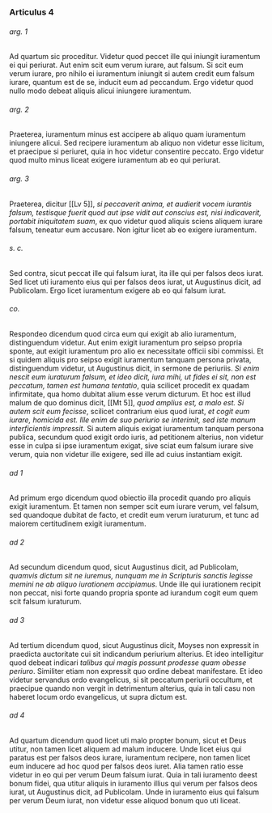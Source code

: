 ### Articulus 4

###### arg. 1
Ad quartum sic proceditur. Videtur quod peccet ille qui iniungit iuramentum ei qui periurat. Aut enim scit eum verum iurare, aut falsum. Si scit eum verum iurare, pro nihilo ei iuramentum iniungit si autem credit eum falsum iurare, quantum est de se, inducit eum ad peccandum. Ergo videtur quod nullo modo debeat aliquis alicui iniungere iuramentum.

###### arg. 2
Praeterea, iuramentum minus est accipere ab aliquo quam iuramentum iniungere alicui. Sed recipere iuramentum ab aliquo non videtur esse licitum, et praecipue si periuret, quia in hoc videtur consentire peccato. Ergo videtur quod multo minus liceat exigere iuramentum ab eo qui periurat.

###### arg. 3
Praeterea, dicitur [[Lv 5]], *si peccaverit anima, et audierit vocem iurantis falsum, testisque fuerit quod aut ipse vidit aut conscius est, nisi indicaverit, portabit iniquitatem suam*, ex quo videtur quod aliquis sciens aliquem iurare falsum, teneatur eum accusare. Non igitur licet ab eo exigere iuramentum.

###### s. c.
Sed contra, sicut peccat ille qui falsum iurat, ita ille qui per falsos deos iurat. Sed licet uti iuramento eius qui per falsos deos iurat, ut Augustinus dicit, ad Publicolam. Ergo licet iuramentum exigere ab eo qui falsum iurat.

###### co.
Respondeo dicendum quod circa eum qui exigit ab alio iuramentum, distinguendum videtur. Aut enim exigit iuramentum pro seipso propria sponte, aut exigit iuramentum pro alio ex necessitate officii sibi commissi. Et si quidem aliquis pro seipso exigit iuramentum tanquam persona privata, distinguendum videtur, ut Augustinus dicit, in sermone de periuriis. *Si enim nescit eum iuraturum falsum, et ideo dicit, iura mihi, ut fides ei sit, non est peccatum, tamen est humana tentatio*, quia scilicet procedit ex quadam infirmitate, qua homo dubitat alium esse verum dicturum. Et hoc est illud malum de quo dominus dicit, [[Mt 5]], *quod amplius est, a malo est. Si autem scit eum fecisse*, scilicet contrarium eius quod iurat, *et cogit eum iurare, homicida est. Ille enim de suo periurio se interimit, sed iste manum interficientis impressit*. Si autem aliquis exigat iuramentum tanquam persona publica, secundum quod exigit ordo iuris, ad petitionem alterius, non videtur esse in culpa si ipse iuramentum exigat, sive sciat eum falsum iurare sive verum, quia non videtur ille exigere, sed ille ad cuius instantiam exigit.

###### ad 1
Ad primum ergo dicendum quod obiectio illa procedit quando pro aliquis exigit iuramentum. Et tamen non semper scit eum iurare verum, vel falsum, sed quandoque dubitat de facto, et credit eum verum iuraturum, et tunc ad maiorem certitudinem exigit iuramentum.

###### ad 2
Ad secundum dicendum quod, sicut Augustinus dicit, ad Publicolam, *quamvis dictum sit ne iuremus, nunquam me in Scripturis sanctis legisse memini ne ab aliquo iurationem accipiamus*. Unde ille qui iurationem recipit non peccat, nisi forte quando propria sponte ad iurandum cogit eum quem scit falsum iuraturum.

###### ad 3
Ad tertium dicendum quod, sicut Augustinus dicit, Moyses non expressit in praedicta auctoritate cui sit indicandum periurium alterius. Et ideo intelligitur quod debeat indicari *talibus qui magis possunt prodesse quam obesse periuro*. Similiter etiam non expressit quo ordine debeat manifestare. Et ideo videtur servandus ordo evangelicus, si sit peccatum periurii occultum, et praecipue quando non vergit in detrimentum alterius, quia in tali casu non haberet locum ordo evangelicus, ut supra dictum est.

###### ad 4
Ad quartum dicendum quod licet uti malo propter bonum, sicut et Deus utitur, non tamen licet aliquem ad malum inducere. Unde licet eius qui paratus est per falsos deos iurare, iuramentum recipere, non tamen licet eum inducere ad hoc quod per falsos deos iuret. Alia tamen ratio esse videtur in eo qui per verum Deum falsum iurat. Quia in tali iuramento deest bonum fidei, qua utitur aliquis in iuramento illius qui verum per falsos deos iurat, ut Augustinus dicit, ad Publicolam. Unde in iuramento eius qui falsum per verum Deum iurat, non videtur esse aliquod bonum quo uti liceat.

